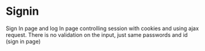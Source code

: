 # Signin
Sign In page and log In page controlling session with cookies and using ajax request.
There is no validation on the input, just same passwords and id (sign in page)
